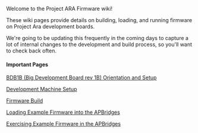 Welcome to the Project ARA Firmware wiki!

These wiki pages provide details on building, loading, and running firmware on Project Ara development boards.

We're going to be updating this frequently in the coming days to capture a lot of internal changes to the development and build process, so you'll want to check back often.

#### Important Pages

[BDB1B (Big Development Board rev 1B) Orientation and Setup](Big-Development-Board-(BDB)-Version-1-Rev-B-Orientation-and-Setup)

<!-- commented pending 
[BDB2A (Big Development Board rev 2A) Orientation and Setup](Big-Development-Board-(BDB)-Version-2-Rev-A-Orientation-and-Setup)
-->
[Development Machine Setup](Development-Machine-Setup)

[Firmware Build](Firmware-Build)

[Loading Example Firmware into the APBridges](Loading-Example-Firmware-into-the-APBridges)

[Exercising Example Firmware in the APBridges](Exercising-Example-Firmware-in-the-APBridges)